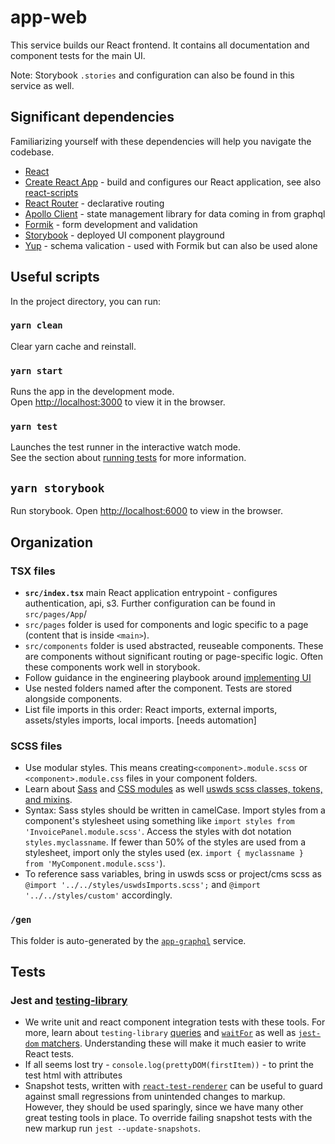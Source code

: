 # app-web

This service builds our React frontend. It contains all documentation and component tests for the main UI.

Note: Storybook `.stories` and configuration can also be found in this service as well.

## Significant dependencies

Familiarizing yourself with these dependencies will help you navigate the codebase.

- [React](https://reactjs.org/)
- [Create React App](https://facebook.github.io/create-react-app) - build and configures our React application, see also [react-scripts](https://github.com/facebook/create-react-app/tree/master/packages/react-scripts)
- [React Router](https://reactrouter.com/) - declarative routing
- [Apollo Client](https://www.apollographql.com/docs/react/) - state management library for data coming in from graphql
- [Formik](https://formik.org/docs/overview) - form development and validation
- [Storybook](https://storybook.js.org/docs/react/get-started/introduction) -  deployed UI component playground
- [Yup](https://github.com/jquense/yup) - schema valication - used with Formik but can also be used alone
  
## Useful scripts

In the project directory, you can run:

### `yarn clean`

Clear yarn cache and reinstall.

### `yarn start`

Runs the app in the development mode.\
Open [http://localhost:3000](http://localhost:3000) to view it in the browser.

### `yarn test`

Launches the test runner in the interactive watch mode.\
See the section about [running tests](https://facebook.github.io/create-react-app/docs/running-tests) for more information.

## `yarn storybook`

Run storybook.
Open [http://localhost:6000](http://localhost:6000) to view in the browser.

## Organization

### TSX files

- **`src/index.tsx`** main React application entrypoint - configures authentication, api, s3. Further configuration can be found in `src/pages/App`/
- `src/pages` folder is used for components and logic specific to a page (content that is inside `<main>`).
- `src/components` folder is used abstracted, reuseable components. These are components without significant routing or page-specific logic. Often these components work well in storybook.
- Follow guidance in the engineering playbook around [implementing UI](https://github.com/trussworks/Engineering-Playbook/blob/main/web/frontend/developing-ui.md)
- Use nested folders named after the component. Tests are stored alongside components.
- List file imports in this order: React imports, external imports, assets/styles imports, local imports. [needs automation]

### SCSS files

- Use modular styles. This means creating`<component>.module.scss` or `<component>.module.css` files in your component folders.
- Learn about [Sass](https://sass-lang.com/documentation/file.SASS_REFERENCE.html) and [CSS modules](https://github.com/css-modules/css-modules) as well [uswds scss classes, tokens, and mixins](https://designsystem.digital.gov/design-tokens/).
- Syntax: Sass styles should be written in camelCase. Import styles from a component's stylesheet using something like `import styles from 'InvoicePanel.module.scss'`. Access the styles with dot notation `styles.myclassname`. If fewer than 50% of the styles are used from a stylesheet, import only the styles used (ex. `import { myclassname } from 'MyComponent.module.scss'`).
- To reference sass variables, bring in uswds scss or project/cms scss as `@import '../../styles/uswdsImports.scss';` and `@import '../../styles/custom'` accordingly.

### `/gen`

This folder is auto-generated by the [`app-graphql`](../app-graphql) service.

## Tests

### Jest and [testing-library](https://testing-library.com/)

- We write unit and react component integration tests with these tools. For more, learn about `testing-library` [queries](https://testing-library.com/docs/queries/about) and [`waitFor`](https://testing-library.com/docs/dom-testing-library/api-async) as well as [`jest-dom` matchers](https://github.com/testing-library/jest-dom). Understanding these will make it much easier to write React tests.
- If all seems lost try -  `console.log(prettyDOM(firstItem))` - to print the test html with attributes
- Snapshot tests, written with [`react-test-renderer`](https://github.com/facebook/react/tree/master/packages/react-test-renderer) can be useful to guard against small regressions from unintended changes to markup. However, they should be used sparingly, since we have many other great testing tools in place. To override failing snapshot tests with the new markup run `jest --update-snapshots`.
